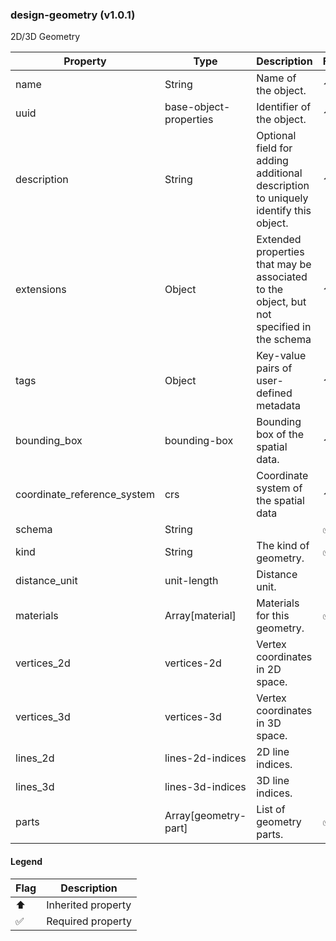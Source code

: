 ### design-geometry (v1.0.1)
2D/3D Geometry

| Property | Type | Description | Flags |
|---|---|---|---|
| name | String | Name of the object. | ⬆️ ✅ |
| uuid | base-object-properties | Identifier of the object. | ⬆️ ✅ |
| description | String | Optional field for adding additional description to uniquely identify this object. | ⬆️ |
| extensions | Object | Extended properties that may be associated to the object, but not specified in the schema | ⬆️ |
| tags | Object | Key-value pairs of user-defined metadata | ⬆️ |
| bounding_box | bounding-box | Bounding box of the spatial data. | ⬆️ ✅ |
| coordinate_reference_system | crs | Coordinate system of the spatial data | ⬆️ ✅ |
| schema | String |  | ✅ |
| kind | String | The kind of geometry. | ✅ |
| distance_unit | unit-length | Distance unit. |  |
| materials | Array[material] | Materials for this geometry. | ✅ |
| vertices_2d | vertices-2d | Vertex coordinates in 2D space. |  |
| vertices_3d | vertices-3d | Vertex coordinates in 3D space. |  |
| lines_2d | lines-2d-indices | 2D line indices. |  |
| lines_3d | lines-3d-indices | 3D line indices. |  |
| parts | Array[geometry-part] | List of geometry parts. | ✅ |


#### Legend

| Flag | Description |
| --- | --- |
| ⬆️ | Inherited property |
| ✅ | Required property |

